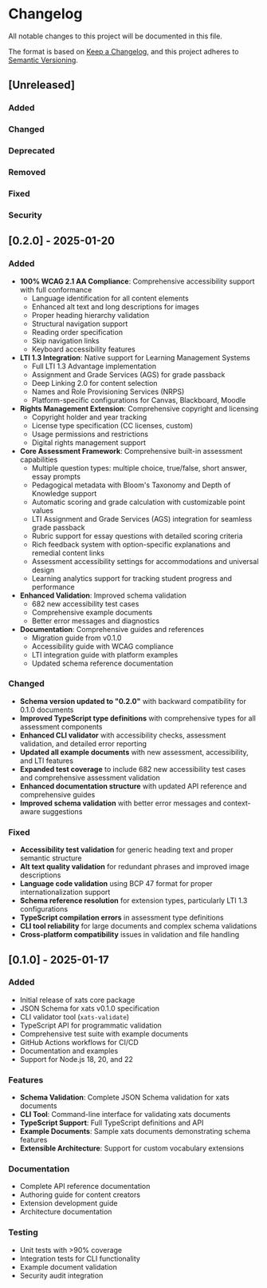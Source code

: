 # Changelog

All notable changes to this project will be documented in this file.

The format is based on [Keep a Changelog](https://keepachangelog.com/en/1.0.0/),
and this project adheres to [Semantic Versioning](https://semver.org/spec/v2.0.0.html).

## [Unreleased]

### Added

### Changed

### Deprecated

### Removed

### Fixed

### Security

## [0.2.0] - 2025-01-20

### Added
- **100% WCAG 2.1 AA Compliance**: Comprehensive accessibility support with full conformance
  - Language identification for all content elements
  - Enhanced alt text and long descriptions for images
  - Proper heading hierarchy validation
  - Structural navigation support
  - Reading order specification
  - Skip navigation links
  - Keyboard accessibility features
- **LTI 1.3 Integration**: Native support for Learning Management Systems
  - Full LTI 1.3 Advantage implementation
  - Assignment and Grade Services (AGS) for grade passback
  - Deep Linking 2.0 for content selection
  - Names and Role Provisioning Services (NRPS)
  - Platform-specific configurations for Canvas, Blackboard, Moodle
- **Rights Management Extension**: Comprehensive copyright and licensing
  - Copyright holder and year tracking
  - License type specification (CC licenses, custom)
  - Usage permissions and restrictions
  - Digital rights management support
- **Core Assessment Framework**: Comprehensive built-in assessment capabilities
  - Multiple question types: multiple choice, true/false, short answer, essay prompts
  - Pedagogical metadata with Bloom's Taxonomy and Depth of Knowledge support
  - Automatic scoring and grade calculation with customizable point values
  - LTI Assignment and Grade Services (AGS) integration for seamless grade passback
  - Rubric support for essay questions with detailed scoring criteria
  - Rich feedback system with option-specific explanations and remedial content links
  - Assessment accessibility settings for accommodations and universal design
  - Learning analytics support for tracking student progress and performance
- **Enhanced Validation**: Improved schema validation
  - 682 new accessibility test cases
  - Comprehensive example documents
  - Better error messages and diagnostics
- **Documentation**: Comprehensive guides and references
  - Migration guide from v0.1.0
  - Accessibility guide with WCAG compliance
  - LTI integration guide with platform examples
  - Updated schema reference documentation

### Changed
- **Schema version updated to "0.2.0"** with backward compatibility for 0.1.0 documents
- **Improved TypeScript type definitions** with comprehensive types for all assessment components
- **Enhanced CLI validator** with accessibility checks, assessment validation, and detailed error reporting
- **Updated all example documents** with new assessment, accessibility, and LTI features
- **Expanded test coverage** to include 682 new accessibility test cases and comprehensive assessment validation
- **Enhanced documentation structure** with updated API reference and comprehensive guides
- **Improved schema validation** with better error messages and context-aware suggestions

### Fixed
- **Accessibility test validation** for generic heading text and proper semantic structure
- **Alt text quality validation** for redundant phrases and improved image descriptions
- **Language code validation** using BCP 47 format for proper internationalization support
- **Schema reference resolution** for extension types, particularly LTI 1.3 configurations
- **TypeScript compilation errors** in assessment type definitions
- **CLI tool reliability** for large documents and complex schema validations
- **Cross-platform compatibility** issues in validation and file handling

## [0.1.0] - 2025-01-17

### Added
- Initial release of xats core package
- JSON Schema for xats v0.1.0 specification
- CLI validator tool (`xats-validate`)
- TypeScript API for programmatic validation
- Comprehensive test suite with example documents
- GitHub Actions workflows for CI/CD
- Documentation and examples
- Support for Node.js 18, 20, and 22

### Features
- **Schema Validation**: Complete JSON Schema validation for xats documents
- **CLI Tool**: Command-line interface for validating xats documents
- **TypeScript Support**: Full TypeScript definitions and API
- **Example Documents**: Sample xats documents demonstrating schema features
- **Extensible Architecture**: Support for custom vocabulary extensions

### Documentation
- Complete API reference documentation
- Authoring guide for content creators
- Extension development guide
- Architecture documentation

### Testing
- Unit tests with >90% coverage
- Integration tests for CLI functionality
- Example document validation
- Security audit integration